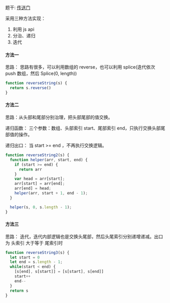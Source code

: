 题干: [传送门](https://leetcode-cn.com/problems/reverse-string/)

采用三种方法实现：
1. 利用 js api
2. 分治、递归 
3. 迭代

#### 方法一
思路： 思路有很多，可以利用数组的 reverse，也可以利用 splice(迭代依次 push 数组，然后 Splice(0, length))

```js
function reverseString(s) {
  return s.reverse()
}
```

#### 方法二
思路：从头部和尾部分别治理，把头部尾部的值交换。

递归函数： 三个参数：数组、头部索引 start、尾部索引 end，只执行交换头部尾部值的操作。

递归出口： 当 start >= end ，不再执行交换逻辑。

```js
function reverseString2(s) {
  function helper(arr, start, end) {
    if (start >= end) {
      return arr
    }
    var head = arr[start];
    arr[start] = arr[end];
    arr[end] = head;
    helper(arr, start + 1, end - 1);
  }

  helper(s, 0, s.length - 1);
}
```

#### 方法三
思路： 迭代，迭代内部逻辑也是交换头尾部，然后头尾索引分别递增递减。出口为 头索引 大于等于 尾索引时

```js
function reverseString3(s) {
  let start = 0
  let end = s.length - 1;
  while(start < end) {
    [s[end], s[start]] = [s[start], s[end]]
    start++
    end--
  }
  return s
}
```